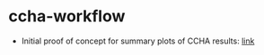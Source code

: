 # ccha-workflow

* Initial proof of concept for summary plots of CCHA results: [link](https://tbep-tech.github.io/ccha-workflow/site_assess.html)